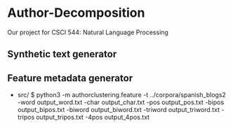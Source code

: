# Author-Decomposition
Our project for CSCI 544: Natural Language Processing

## Synthetic text generator

## Feature metadata generator
* src/ $ python3 -m authorclustering.feature -t ../corpora/spanish_blogs2 -word output_word.txt -char output_char.txt -pos output_pos.txt -bipos output_bipos.txt -biword output_biword.txt -triword output_triword.txt -tripos output_tripos.txt -4pos output_4pos.txt

